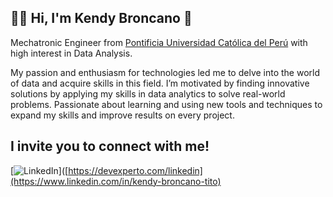 ## 👨‍💻 Hi, I'm Kendy Broncano 👋

Mechatronic Engineer from [Pontificia Universidad Católica del Perú](https://www.pucp.edu.pe/en/) with high interest in Data Analysis.

My passion and enthusiasm for technologies led me to delve into the world of data and acquire skills in this field. I’m motivated by finding innovative solutions by applying my skills in data analytics to solve real-world problems. Passionate about learning and using new tools and techniques to expand my skills and improve results on every project.
<!--
**kendybt-data/kendybt-data** is a ✨ _special_ ✨ repository because its `README.md` (this file) appears on your GitHub profile.

Here are some ideas to get you started:

- 🔭 I’m currently working on ...
- 🌱 I’m currently learning ...
- 👯 I’m looking to collaborate on ...
- 🤔 I’m looking for help with ...
- 💬 Ask me about ...
- 📫 How to reach me: ...
- 😄 Pronouns: ...
- ⚡ Fun fact: ...
-->
## I invite you to connect with me!

[![LinkedIn](https://img.shields.io/badge/LinkedIn-Kendy_Broncano-0077B5?style=for-the-badge&logo=linkedin&logoColor=white&labelColor=101010)]([https://devexperto.com/linkedin](https://www.linkedin.com/in/kendy-broncano-tito)
